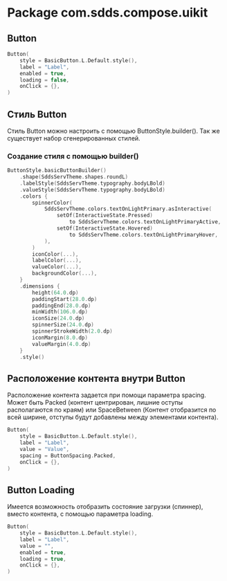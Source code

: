 # Package com.sdds.compose.uikit

## Button

```kotlin
Button(
    style = BasicButton.L.Default.style(),
    label = "Label",
    enabled = true,
    loading = false,
    onClick = {},
)
```

## Стиль Button

Стиль Button можно настроить с помощью ButtonStyle.builder(). Так же существует набор сгенерированных стилей.

### Создание стиля с помощью builder()

```kotlin
ButtonStyle.basicButtonBuilder()
    .shape(SddsServTheme.shapes.roundL)
    .labelStyle(SddsServTheme.typography.bodyLBold)
    .valueStyle(SddsServTheme.typography.bodyLBold)
    .colors {
        spinnerColor(
            SddsServTheme.colors.textOnLightPrimary.asInteractive(
                setOf(InteractiveState.Pressed)
                    to SddsServTheme.colors.textOnLightPrimaryActive,
                setOf(InteractiveState.Hovered)
                    to SddsServTheme.colors.textOnLightPrimaryHover,
            ),
        )
        iconColor(...),
        labelColor(...),
        valueColor(...),
        backgroundColor(...),
    }
    .dimensions {
        height(64.0.dp)
        paddingStart(28.0.dp)
        paddingEnd(28.0.dp)
        minWidth(106.0.dp)
        iconSize(24.0.dp)
        spinnerSize(24.0.dp)
        spinnerStrokeWidth(2.0.dp)
        iconMargin(8.0.dp)
        valueMargin(4.0.dp)
    }
    .style()
```

## Расположение контента внутри Button

Расположение контента задается при помощи параметра spacing. Может быть Packed (контент центрирован, лишние оступы располагаются по краям) или SpaceBetween (Контент отобразится по всей ширине, отступы будут добавлены между элементами контента).

```kotlin
Button(
    style = BasicButton.L.Default.style(),
    label = "Label",
    value = "Value",
    spacing = ButtonSpacing.Packed,
    onClick = {},
)
```

## Button Loading

Имеется возможность отобразить состояние загрузки (спиннер), вместо контента, с помощью параметра loading.

```kotlin
Button(
    style = BasicButton.L.Default.style(),
    label = "Label",
    value = "",
    enabled = true,
    loading = true,
    onClick = {},
)
```
